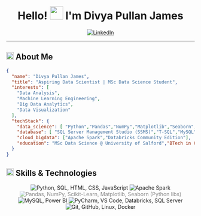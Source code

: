 <div align="center">

  <h1>Hello! <img src="https://media.giphy.com/media/hvRJCLFzcasrR4ia7z/giphy.gif" width="35px" height="35px"> I'm Divya Pullan James</h1>
  
  <a href="https://www.linkedin.com/in/divya-pullan-james">
    <img src="https://img.shields.io/badge/LinkedIn-%230A66C2.svg?style=for-the-badge&logo=linkedin&logoColor=white" alt="LinkedIn">
  </a>
</div>

---

<h2 align="left">
  <img src="https://media2.giphy.com/media/QssGEmpkyEOhBCb7e1/giphy.gif?cid=ecf05e47a0n3gi1bfqntqmob8g9aid1oyj2wr3ds3mg700bl&rid=giphy.gif" width="20px" height="20px"> 
  About Me 
</h2>

```json
{
  "name": "Divya Pullan James",
  "title": "Aspiring Data Scientist | MSc Data Science Student",
  "interests": [
    "Data Analysis",
    "Machine Learning Engineering",
    "Big Data Analytics",
    "Data Visualization"
  ],
  "techStack": {
    "data_science": [ "Python","Pandas","NumPy","Matplotlib","Seaborn","Scikit-learn","Spark","SQL","Databricks","Power BI"],
    "database": [ "SQL Server Management Studio (SSMS)","T-SQL","MySQL"],
    "cloud_bigdata": ["Apache Spark","Databricks Community Edition"],
    "education": "MSc Data Science @ University of Salford","BTech in Computer Science and Engineering @ APJ Abdul Kalam Technological University"
  }
}
```
<h2 align="left">
  <img src="https://media2.giphy.com/media/QssGEmpkyEOhBCb7e1/giphy.gif?cid=ecf05e47a0n3gi1bfqntqmob8g9aid1oyj2wr3ds3mg700bl&rid=giphy.gif" width="20px" height="20px" />
  Skills & Technologies
</h2>

<div align="center">
  <!-- Languages -->
  <img src="https://skillicons.dev/icons?i=python,sql,html,css,js" title="Python, SQL, HTML, CSS, JavaScript" />

  <!-- Frameworks & Libraries -->
  <img src="https://skillicons.dev/icons?i=spark" title="Apache Spark" />
  <img src="https://skillicons.dev/icons?i=python" style="opacity:0.5" title="Pandas, NumPy, Scikit-Learn, Matplotlib, Seaborn (Python libs)" />

  <!-- Databases & BI Tools -->
  <img src="https://skillicons.dev/icons?i=mysql,powerbi" title="MySQL, Power BI" />

  <!-- Platforms & IDEs -->
  <img src="https://skillicons.dev/icons?i=pycharm,vscode,databricks,sqlserver" title="PyCharm, VS Code, Databricks, SQL Server" />

  <!-- Others -->
  <img src="https://skillicons.dev/icons?i=git,github,linux,docker" title="Git, GitHub, Linux, Docker" />
</div>





